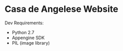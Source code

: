 Casa de Angelese Website
========================

Dev Requirements:
- Python 2.7
- Appengine SDK
- PIL (image library)
